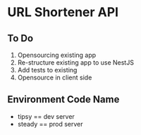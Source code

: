 # URL Shortener API
## To Do
1. Opensourcing existing app
2. Re-structure existing app to use NestJS
3. Add tests to existing
4. Opensource in client side 

## Environment Code Name
- tipsy == dev server
- steady == prod server
